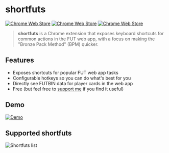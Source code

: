 # shortfuts

[![Chrome Web Store](https://img.shields.io/chrome-web-store/v/ohflhgdonldacinnfhddlgcnppekidje.svg)](https://chrome.google.com/webstore/detail/shortfuts/ohflhgdonldacinnfhddlgcnppekidje) [![Chrome Web Store](https://img.shields.io/chrome-web-store/users/ohflhgdonldacinnfhddlgcnppekidje.svg)](https://chrome.google.com/webstore/detail/shortfuts/ohflhgdonldacinnfhddlgcnppekidje) [![Chrome Web Store](https://img.shields.io/chrome-web-store/rating/ohflhgdonldacinnfhddlgcnppekidje.svg)](https://chrome.google.com/webstore/detail/shortfuts/ohflhgdonldacinnfhddlgcnppekidje)

> **shortfuts** is a Chrome extension that exposes keyboard shortcuts for common actions in the FUT web app, with a focus on making the "Bronze Pack Method" (BPM) quicker.

## Features

* Exposes shortcuts for popular FUT web app tasks
* Configurable hotkeys so you can do what's best for you
* Directly see FUTBIN data for player cards in the web app
* Free (but feel free to [support me](https://www.paypal.me/martellaj/5) if you find it useful)

## Demo

[![Demo](https://github.com/martellaj/shortfuts/blob/master/README%20media/screenshot%20with%20play.png)](https://youtu.be/VbbbM3LWLgs)

## Supported shortfuts

![Shortfuts list](https://raw.githubusercontent.com/martellaj/shortfuts/master/README%20media/shortfuts%20list.png)
